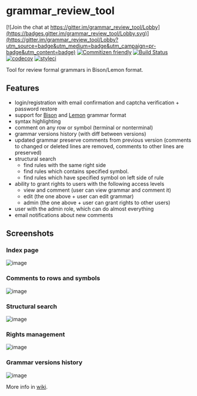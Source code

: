 # grammar_review_tool

[![Join the chat at https://gitter.im/grammar_review_tool/Lobby](https://badges.gitter.im/grammar_review_tool/Lobby.svg)](https://gitter.im/grammar_review_tool/Lobby?utm_source=badge&utm_medium=badge&utm_campaign=pr-badge&utm_content=badge)
[![Commitizen friendly](https://img.shields.io/badge/commitizen-friendly-brightgreen.svg)](http://commitizen.github.io/cz-cli/)
[![Build Status](https://travis-ci.org/melihovv/grammar_review_tool.svg?branch=master)](https://travis-ci.org/melihovv/grammar_review_tool)
[![codecov](https://codecov.io/gh/melihovv/grammar_review_tool/branch/master/graph/badge.svg)](https://codecov.io/gh/melihovv/grammar_review_tool)
[![styleci](https://styleci.io/repos/61077062/shield)](https://styleci.io/repos/61077062)

Tool for review formal grammars in Bison/Lemon format.

## Features
- login/registration with email confirmation and captcha verification + password restore
- support for [Bison](https://www.gnu.org/software/bison/) and [Lemon](http://www.hwaci.com/sw/lemon/) grammar format
- syntax highlighting
- comment on any row or symbol (terminal or nonterminal)
- grammar versions history (with diff between versions)
- updated grammar preserve comments from previous version (comments to changed or deleted lines are removed, comments to other lines are preserved)
- structural search
  - find rules with the same right side
  - find rules which contains specified symbol.
  - find rules which have specified symbol on left side of rule
- ability to grant rights to users with the following access levels
  - view and comment (user can view grammar and comment it)
  - edit (the one above + user can edit grammar)
  - admin (the one above + user can grant rights to other users)
- user with the admin role, which can do almost everything 
- email notifications about new comments

## Screenshots

### Index page
![image](https://cloud.githubusercontent.com/assets/8608721/23574895/6df32690-0095-11e7-81e5-e2a9a716448e.png)

### Comments to rows and symbols
![image](https://cloud.githubusercontent.com/assets/8608721/23574914/c4410828-0095-11e7-88d3-b472227f05a0.png)

### Structural search
![image](https://cloud.githubusercontent.com/assets/8608721/23574931/f60d1c8e-0095-11e7-8199-096d3c768930.png)

### Rights management
![image](https://cloud.githubusercontent.com/assets/8608721/23574967/871c63ce-0096-11e7-80e9-d3ce217478a8.png)

### Grammar versions history
![image](https://cloud.githubusercontent.com/assets/8608721/23574975/c2e290d6-0096-11e7-82e1-1ae201af3857.png)

More info in [wiki](https://github.com/melihovv/grammar_review_tool/wiki).
